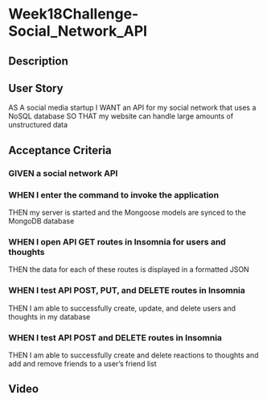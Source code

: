 # Week18Challenge-Social_Network_API

## Description

## User Story

AS A social media startup
I WANT an API for my social network that uses a NoSQL database
SO THAT my website can handle large amounts of unstructured data

## Acceptance Criteria

### GIVEN a social network API

### WHEN I enter the command to invoke the application

THEN my server is started and the Mongoose models are synced to the MongoDB database

### WHEN I open API GET routes in Insomnia for users and thoughts

THEN the data for each of these routes is displayed in a formatted JSON

### WHEN I test API POST, PUT, and DELETE routes in Insomnia

THEN I am able to successfully create, update, and delete users and thoughts in my database

### WHEN I test API POST and DELETE routes in Insomnia

THEN I am able to successfully create and delete reactions to thoughts and add and remove friends to a user’s friend list

## Video
